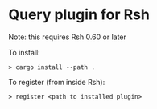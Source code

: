 # Query plugin for Rsh

Note: this requires Rsh 0.60 or later

To install:

```
> cargo install --path .
```

To register (from inside Rsh):
```
> register <path to installed plugin>
